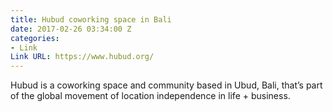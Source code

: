 ```yaml
---
title: Hubud coworking space in Bali
date: 2017-02-26 03:34:00 Z
categories:
- Link
Link URL: https://www.hubud.org/
---
```


Hubud is a coworking space and community based in Ubud, Bali, that’s part of the global movement of location independence in life + business. 